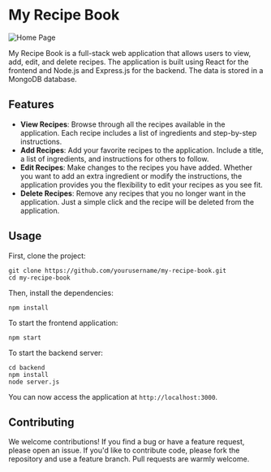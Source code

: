 # My Recipe Book

![Home Page](./src/assets/images/homepage_screenshot.png)

My Recipe Book is a full-stack web application that allows users to view, add, edit, and delete recipes. The application is built using React for the frontend and Node.js and Express.js for the backend. The data is stored in a MongoDB database.

## Features

- **View Recipes**: Browse through all the recipes available in the application. Each recipe includes a list of ingredients and step-by-step instructions.
- **Add Recipes**: Add your favorite recipes to the application. Include a title, a list of ingredients, and instructions for others to follow.
- **Edit Recipes**: Make changes to the recipes you have added. Whether you want to add an extra ingredient or modify the instructions, the application provides you the flexibility to edit your recipes as you see fit.
- **Delete Recipes**: Remove any recipes that you no longer want in the application. Just a simple click and the recipe will be deleted from the application.

## Usage

First, clone the project:

```
git clone https://github.com/yourusername/my-recipe-book.git
cd my-recipe-book
```

Then, install the dependencies:

```
npm install
```

To start the frontend application:

```
npm start
```

To start the backend server:

```
cd backend
npm install
node server.js
```

You can now access the application at `http://localhost:3000`.

## Contributing

We welcome contributions! If you find a bug or have a feature request, please open an issue. If you'd like to contribute code, please fork the repository and use a feature branch. Pull requests are warmly welcome.
